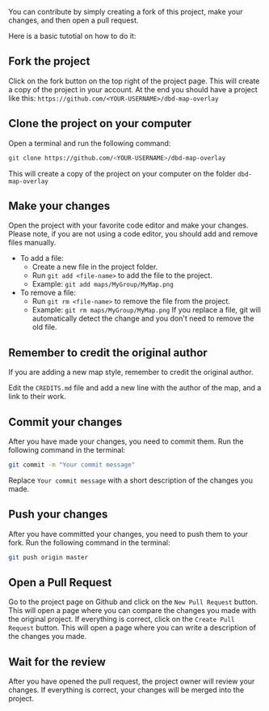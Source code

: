 You can contribute by simply creating a fork of this project, make your changes, and then open a pull request.

Here is a basic tutotial on how to do it:

## Fork the project
Click on the fork button on the top right of the project page. This will create a copy of the project in your account.
At the end you should have a project like this: `https://github.com/<YOUR-USERNAME>/dbd-map-overlay`

## Clone the project on your computer
Open a terminal and run the following command:
```bash
git clone https://github.com/<YOUR-USERNAME>/dbd-map-overlay
```
This will create a copy of the project on your computer on the folder `dbd-map-overlay`

## Make your changes
Open the project with your favorite code editor and make your changes.
Please note, if you are not using a code editor, you should add and remove files manually.
- To add a file:
    - Create a new file in the project folder.
    - Run `git add <file-name>` to add the file to the project.
    - Example: `git add maps/MyGroup/MyMap.png`
- To remove a file:
    - Run `git rm <file-name>` to remove the file from the project.
    - Example: `git rm maps/MyGroup/MyMap.png`
If you replace a file, git will automatically detect the change and you don't need to remove the old file.

## Remember to credit the original author
If you are adding a new map style, remember to credit the original author. 

Edit the `CREDITS.md` file and add a new line with the author of the map, and a link to their work.

## Commit your changes
After you have made your changes, you need to commit them.
Run the following command in the terminal:
```bash
git commit -m "Your commit message"
```
Replace `Your commit message` with a short description of the changes you made.

## Push your changes
After you have committed your changes, you need to push them to your fork.
Run the following command in the terminal:
```bash
git push origin master
```

## Open a Pull Request
Go to the project page on Github and click on the `New Pull Request` button.
This will open a page where you can compare the changes you made with the original project.
If everything is correct, click on the `Create Pull Request` button.
This will open a page where you can write a description of the changes you made.

## Wait for the review
After you have opened the pull request, the project owner will review your changes.
If everything is correct, your changes will be merged into the project.